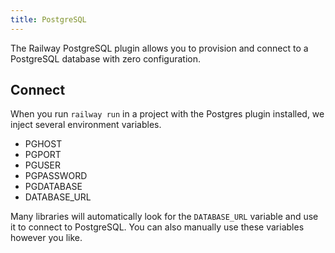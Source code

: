 ```yaml
---
title: PostgreSQL
---
```


The Railway PostgreSQL plugin allows you to provision and connect to a
PostgreSQL database with zero configuration.

## Connect

When you run `railway run` in a project with the Postgres plugin installed, we inject several environment variables.

- PGHOST
- PGPORT
- PGUSER
- PGPASSWORD
- PGDATABASE
- DATABASE_URL

Many libraries will automatically look for the `DATABASE_URL` variable and use
it to connect to PostgreSQL. You can also manually use these variables however you
like.
